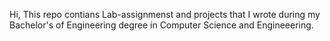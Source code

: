 Hi, This repo contians Lab-assignmenst and projects that I wrote during my Bachelor's of Engineering degree in Computer Science and Engineeering. 
